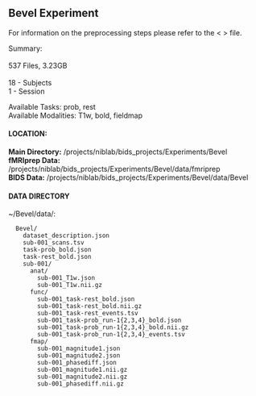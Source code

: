 ## Bevel Experiment

For information on the preprocessing steps please refer to the < > file.

Summary: <br>                  
537 Files, 3.23GB  <br>                                         
18 - Subjects                                                 
1 - Session                                      

Available Tasks: prob, rest<br>
Available Modalities: T1w, bold, fieldmap
#### LOCATION:

  <b>Main Directory:</b>     /projects/niblab/bids_projects/Experiments/Bevel <br>
  <b>fMRIprep Data:</b>     /projects/niblab/bids_projects/Experiments/Bevel/data/fmriprep <br>
  <b>BIDS Data:</b>         /projects/niblab/bids_projects/Experiments/Bevel/data/Bevel


#### DATA DIRECTORY

  ~/Bevel/data/:

      Bevel/
        dataset_description.json
        sub-001_scans.tsv
        task-prob_bold.json
        task-rest_bold.json
        sub-001/
          anat/
            sub-001_T1w.json  
            sub-001_T1w.nii.gz
          func/
            sub-001_task-rest_bold.json
            sub-001_task-rest_bold.nii.gz
            sub-001_task-rest_events.tsv
            sub-001_task-prob_run-1{2,3,4}_bold.json
            sub-001_task-prob_run-1{2,3,4}_bold.nii.gz
            sub-001_task-prob_run-1{2,3,4}_events.tsv
          fmap/
            sub-001_magnitude1.json    
            sub-001_magnitude2.json    
            sub-001_phasediff.json
            sub-001_magnitude1.nii.gz  
            sub-001_magnitude2.nii.gz  
            sub-001_phasediff.nii.gz
